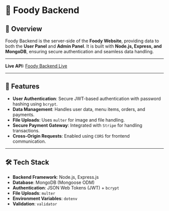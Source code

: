# 🍔 Foody Backend

## 📌 Overview
Foody Backend is the server-side of the **Foody Website**, providing data to both the **User Panel** and **Admin Panel**. It is built with **Node.js, Express, and MongoDB**, ensuring secure authentication and seamless data handling.

---

**Live API:** [Foody Backend Live](https://foody-backend-tw5c.onrender.com)


---

## 🚀 Features
- **User Authentication**: Secure JWT-based authentication with password hashing using `bcrypt`. 
- **Data Management**: Handles user data, menu items, orders, and payments.
- **File Uploads**: Uses `multer` for image and file handling.
- **Secure Payment Gateway**: Integrated with `Stripe` for handling transactions.
- **Cross-Origin Requests**: Enabled using `CORS` for frontend communication.

---

## 🛠️ Tech Stack
- **Backend Framework**: Node.js, Express.js
- **Database**: MongoDB (Mongoose ODM)
- **Authentication**: JSON Web Tokens (JWT) + `bcrypt`
- **File Uploads**: `multer`
- **Environment Variables**: `dotenv`
- **Validation**: `validator` 

